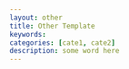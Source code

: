 ```yaml
---
layout: other
title: Other Template
keywords: 
categories: [cate1, cate2]
description: some word here
---
```


